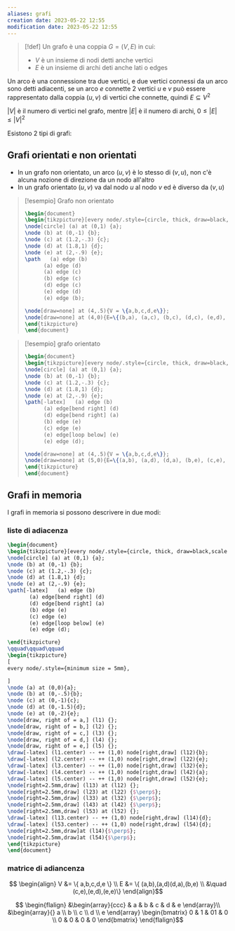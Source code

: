 ```yaml
---
aliases: grafi
creation date: 2023-05-22 12:55
modification date: 2023-05-22 12:55
---
```


> [!def]
> Un grafo è una coppia $G = (V, E)$ in cui:
> - $V$ è un insieme di nodi detti anche vertici
> - $E$ è un insieme di archi deti anche lati o edges
> 

Un arco è una connessione tra due vertici, e due vertici connessi da un arco sono detti adiacenti, se un arco $e$ connette 2 vertici $u$ e $v$ può essere rappresentato dalla coppia $(u,v)$ di vertici che connette, quindi $E \subseteq V^2$

$|V|$ è il numero di vertici nel grafo, mentre $|E|$ è il numero di archi, $0 \leq |E| \leq |V|^2$

Esistono 2 tipi di grafi:

## Grafi orientati e non orientati
- In un grafo non orientato, un arco $(u,v)$ è lo stesso di $(v,u)$, non c'è alcuna nozione di direzione da un nodo all'altro
- In un grafo orientato $(u,v)$ va dal nodo $u$ al nodo $v$ ed è diverso da $(v,u)$

> [!esempio] Grafo non orientato
> 
> ```tikz
> \begin{document}
> \begin{tikzpicture}[every node/.style={circle, thick, draw=black,scale = 1.25},scale = 2]
> \node[circle] (a) at (0,1) {a};
> \node (b) at (0,-1) {b};
> \node (c) at (1.2,-.3) {c};
> \node (d) at (1.8,1) {d};
> \node (e) at (2,-.9) {e};
> \path   (a) edge (b)
> 		(a) edge (d)
> 		(a) edge (c)
> 		(b) edge (c)
> 		(d) edge (c)
> 		(e) edge (d)
> 		(e) edge (b);
> 
> \node[draw=none] at (4,.5){V = \{a,b,c,d,e\}};
> \node[draw=none] at (4,0){E=\{(b,a), (a,c), (b,c), (d,c), (e,d), (b,e)\}};
> \end{tikzpicture}
> \end{document}
> ```


>[!esempio] grafo orientato
> ```tikz
> \begin{document}
> \begin{tikzpicture}[every node/.style={circle, thick, draw=black,scale = 1.25},scale = 2]
> \node[circle] (a) at (0,1) {a};
> \node (b) at (0,-1) {b};
> \node (c) at (1.2,-.3) {c};
> \node (d) at (1.8,1) {d};
> \node (e) at (2,-.9) {e};
> \path[-latex]   (a) edge (b)
> 		(a) edge[bend right] (d)
> 		(d) edge[bend right] (a)
> 		(b) edge (e)
> 		(c) edge (e)
> 		(e) edge[loop below] (e)
> 		(e) edge (d);
> 
> \node[draw=none] at (4,.5){V = \{a,b,c,d,e\}};
> \node[draw=none] at (5,0){E=\{(a,b), (a,d), (d,a), (b,e), (c,e), (e,d),(e,e)\}};
> \end{tikzpicture}
> \end{document}
> ```

## Grafi in memoria
I grafi in memoria si possono descrivere in due modi:
### liste di adiacenza
 ```tikz
 \begin{document}
 \begin{tikzpicture}[every node/.style={circle, thick, draw=black,scale = 1.25},scale = 1.25]
 \node[circle] (a) at (0,1) {a};
 \node (b) at (0,-1) {b};
 \node (c) at (1.2,-.3) {c};
 \node (d) at (1.8,1) {d};
 \node (e) at (2,-.9) {e};
 \path[-latex]   (a) edge (b)
 		(a) edge[bend right] (d)
 		(d) edge[bend right] (a)
 		(b) edge (e)
 		(c) edge (e)
 		(e) edge[loop below] (e)
 		(e) edge (d);

 \end{tikzpicture}
 \qquad\qquad\qquad
 \begin{tikzpicture}
 [
 every node/.style={minimum size = 5mm},
 
 ]
 \node (a) at (0,0){a};
 \node (b) at (0,-.5){b};
 \node (c) at (0,-1){c};
 \node (d) at (0,-1.5){d};
 \node (e) at (0,-2){e};
 \node[draw, right of = a,] (l1) {};
 \node[draw, right of = b,] (l2) {};
 \node[draw, right of = c,] (l3) {};
 \node[draw, right of = d,] (l4) {};
 \node[draw, right of = e,] (l5) {};
 \draw[-latex] (l1.center) -- ++ (1,0) node[right,draw] (l12){b};
 \draw[-latex] (l2.center) -- ++ (1,0) node[right,draw] (l22){e};
 \draw[-latex] (l3.center) -- ++ (1,0) node[right,draw] (l32){e};
 \draw[-latex] (l4.center) -- ++ (1,0) node[right,draw] (l42){a};
 \draw[-latex] (l5.center) -- ++ (1,0) node[right,draw] (l52){e};
 \node[right=2.5mm,draw] (l13) at (l12) {};
 \node[right=2.5mm,draw] (l23) at (l22) {$\perp$};
 \node[right=2.5mm,draw] (l33) at (l32) {$\perp$};
 \node[right=2.5mm,draw] (l43) at (l42) {$\perp$};
 \node[right=2.5mm,draw] (l53) at (l52) {};
 \draw[-latex] (l13.center) -- ++ (1,0) node[right,draw] (l14){d};
 \draw[-latex] (l53.center) -- ++ (1,0) node[right,draw] (l54){d};
 \node[right=2.5mm,draw]at (l14){$\perp$};
 \node[right=2.5mm,draw]at (l54){$\perp$};
 \end{tikzpicture}
 \end{document}
 ```

### matrice di adiancenza
$$ \begin{align}
V &= \{ a,b,c,d,e \} \\
E &= \{ (a,b),(a,d)(d,a),(b,e) \\
  &\quad (c,e),(e,d),(e,e)\}
\end{align}$$

$$ \begin{flalign}
&\begin{array}{ccc}
 & a & b & c & d & e
\end{array}\\
&\begin{array}{}
a \\
b \\
c \\
d \\
e
\end{array} \begin{bmatrix}
0 & 1 & 01 & 0 \\
0 & 0 & 0 & 0
\end{bmatrix}
\end{flalign}$$